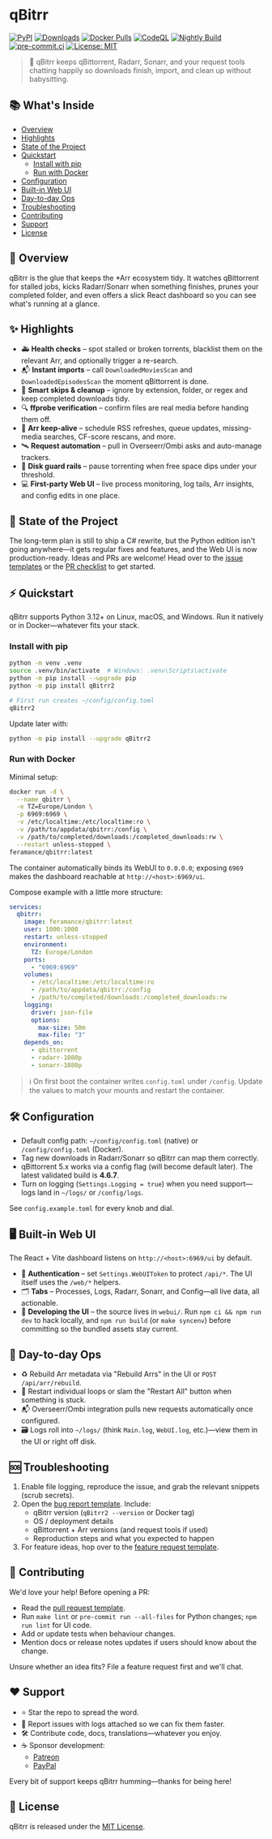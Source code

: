 # qBitrr

[![PyPI](https://img.shields.io/pypi/v/qBitrr2?label=PyPI)](https://pypi.org/project/qBitrr2/)
[![Downloads](https://img.shields.io/pypi/dm/qBitrr2)](https://pypi.org/project/qBitrr2/)
[![Docker Pulls](https://img.shields.io/docker/pulls/feramance/qbitrr.svg)](https://hub.docker.com/r/feramance/qbitrr)
[![CodeQL](https://github.com/Feramance/qBitrr/actions/workflows/codeql.yml/badge.svg?branch=master)](https://github.com/Feramance/qBitrr/actions/workflows/codeql.yml)
[![Nightly Build](https://github.com/Feramance/qBitrr/actions/workflows/nightly.yml/badge.svg?branch=master)](https://github.com/Feramance/qBitrr/actions/workflows/nightly.yml)
[![pre-commit.ci](https://results.pre-commit.ci/badge/github/Feramance/qBitrr/master.svg)](https://results.pre-commit.ci/latest/github/Feramance/qBitrr/master)
[![License: MIT](https://img.shields.io/pypi/l/qbitrr)](LICENSE)

> 🧩 qBitrr keeps qBittorrent, Radarr, Sonarr, and your request tools chatting happily so downloads finish, import, and clean up without babysitting.

## 📚 What's Inside
- [Overview](#-overview)
- [Highlights](#-highlights)
- [State of the Project](#-state-of-the-project)
- [Quickstart](#-quickstart)
  - [Install with pip](#install-with-pip)
  - [Run with Docker](#run-with-docker)
- [Configuration](#-configuration)
- [Built-in Web UI](#-built-in-web-ui)
- [Day-to-day Ops](#-day-to-day-ops)
- [Troubleshooting](#-troubleshooting)
- [Contributing](#-contributing)
- [Support](#-support)
- [License](#-license)

## 🧠 Overview
qBitrr is the glue that keeps the *Arr ecosystem tidy. It watches qBittorrent for stalled jobs, kicks Radarr/Sonarr when something finishes, prunes your completed folder, and even offers a slick React dashboard so you can see what's running at a glance.

## ✨ Highlights
- 🚑 **Health checks** – spot stalled or broken torrents, blacklist them on the relevant Arr, and optionally trigger a re-search.
- 📬 **Instant imports** – call `DownloadedMoviesScan` and `DownloadedEpisodesScan` the moment qBittorrent is done.
- 🧹 **Smart skips & cleanup** – ignore by extension, folder, or regex and keep completed downloads tidy.
- 🔍 **ffprobe verification** – confirm files are real media before handing them off.
- 🔄 **Arr keep-alive** – schedule RSS refreshes, queue updates, missing-media searches, CF-score rescans, and more.
- 🛰️ **Request automation** – pull in Overseerr/Ombi asks and auto-manage trackers.
- 💾 **Disk guard rails** – pause torrenting when free space dips under your threshold.
- 💻 **First-party Web UI** – live process monitoring, log tails, Arr insights, and config edits in one place.

## 📌 State of the Project
The long-term plan is still to ship a C# rewrite, but the Python edition isn't going anywhere—it gets regular fixes and features, and the Web UI is now production-ready. Ideas and PRs are welcome! Head over to the [issue templates](.github/ISSUE_TEMPLATE) or the [PR checklist](.github/pull_request_template.md) to get started.

## ⚡ Quickstart
qBitrr supports Python 3.12+ on Linux, macOS, and Windows. Run it natively or in Docker—whatever fits your stack.

### Install with pip
```bash
python -m venv .venv
source .venv/bin/activate  # Windows: .venv\Scripts\activate
python -m pip install --upgrade pip
python -m pip install qBitrr2

# First run creates ~/config/config.toml
qBitrr2
```

Update later with:
```bash
python -m pip install --upgrade qBitrr2
```

### Run with Docker
Minimal setup:
```bash
docker run -d \
  --name qbitrr \
  -e TZ=Europe/London \
  -p 6969:6969 \
  -v /etc/localtime:/etc/localtime:ro \
  -v /path/to/appdata/qbitrr:/config \
  -v /path/to/completed/downloads:/completed_downloads:rw \
  --restart unless-stopped \
feramance/qbitrr:latest
```

The container automatically binds its WebUI to `0.0.0.0`; exposing `6969` makes the dashboard reachable at `http://<host>:6969/ui`.

Compose example with a little more structure:
```yaml
services:
  qbitrr:
    image: feramance/qbitrr:latest
    user: 1000:1000
    restart: unless-stopped
    environment:
      TZ: Europe/London
    ports:
      - "6969:6969"
    volumes:
      - /etc/localtime:/etc/localtime:ro
      - /path/to/appdata/qbitrr:/config
      - /path/to/completed/downloads:/completed_downloads:rw
    logging:
      driver: json-file
      options:
        max-size: 50m
        max-file: "3"
    depends_on:
      - qbittorrent
      - radarr-1080p
      - sonarr-1080p
```

> ℹ️ On first boot the container writes `config.toml` under `/config`. Update the values to match your mounts and restart the container.

## 🛠️ Configuration
- Default config path: `~/config/config.toml` (native) or `/config/config.toml` (Docker).
- Tag new downloads in Radarr/Sonarr so qBitrr can map them correctly.
- qBittorrent 5.x works via a config flag (will become default later). The latest validated build is **4.6.7**.
- Turn on logging (`Settings.Logging = true`) when you need support—logs land in `~/logs/` or `/config/logs`.

See `config.example.toml` for every knob and dial.

## 🖥️ Built-in Web UI
The React + Vite dashboard listens on `http://<host>:6969/ui` by default.

- 🔐 **Authentication** – set `Settings.WebUIToken` to protect `/api/*`. The UI itself uses the `/web/*` helpers.
- 🗂️ **Tabs** – Processes, Logs, Radarr, Sonarr, and Config—all live data, all actionable.
- 🧪 **Developing the UI** – the source lives in `webui/`. Run `npm ci && npm run dev` to hack locally, and `npm run build` (or `make syncenv`) before committing so the bundled assets stay current.

## 🔁 Day-to-day Ops
- ♻️ Rebuild Arr metadata via "Rebuild Arrs" in the UI or `POST /api/arr/rebuild`.
- 🔁 Restart individual loops or slam the "Restart All" button when something is stuck.
- 📬 Overseerr/Ombi integration pulls new requests automatically once configured.
- 🗃️ Logs roll into `~/logs/` (think `Main.log`, `WebUI.log`, etc.)—view them in the UI or right off disk.

## 🆘 Troubleshooting
1. Enable file logging, reproduce the issue, and grab the relevant snippets (scrub secrets).
2. Open the [bug report template](.github/ISSUE_TEMPLATE/bug_report.yml). Include:
   - qBitrr version (`qBitrr2 --version` or Docker tag)
   - OS / deployment details
   - qBittorrent + Arr versions (and request tools if used)
   - Reproduction steps and what you expected to happen
3. For feature ideas, hop over to the [feature request template](.github/ISSUE_TEMPLATE/feature_request.yml).

## 🤝 Contributing
We'd love your help! Before opening a PR:
- Read the [pull request template](.github/pull_request_template.md).
- Run `make lint` or `pre-commit run --all-files` for Python changes; `npm run lint` for UI code.
- Add or update tests when behaviour changes.
- Mention docs or release notes updates if users should know about the change.

Unsure whether an idea fits? File a feature request first and we'll chat.

## ❤️ Support
- ⭐ Star the repo to spread the word.
- 🐛 Report issues with logs attached so we can fix them faster.
- 🛠️ Contribute code, docs, translations—whatever you enjoy.
- ☕ Sponsor development:
  - [Patreon](https://patreon.com/qBitrr)
  - [PayPal](https://www.paypal.me/feramance)

Every bit of support keeps qBitrr humming—thanks for being here!

## 📄 License
qBitrr is released under the [MIT License](LICENSE).
